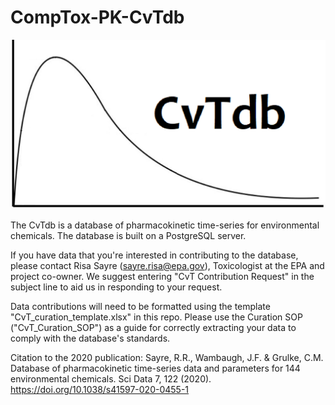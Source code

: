 # CompTox-PK-CvTdb

![CvTdb logo](CvTdb_logo.png)

The CvTdb is a database of pharmacokinetic time-series for environmental chemicals. The database is built on a PostgreSQL server.
 
If you have data that you're interested in contributing to the database, please contact Risa Sayre (sayre.risa@epa.gov), Toxicologist at the EPA and project co-owner. We suggest entering "CvT Contribution Request" in the subject line to aid us in responding to your request.
 
Data contributions will need to be formatted using the template "CvT_curation_template.xlsx" in this repo. Please use the Curation SOP ("CvT_Curation_SOP") as a guide for correctly extracting your data to comply with the database's standards.
 
Citation to the 2020 publication:
Sayre, R.R., Wambaugh, J.F. & Grulke, C.M. Database of pharmacokinetic time-series data and parameters for 144 environmental chemicals. Sci Data 7, 122 (2020). https://doi.org/10.1038/s41597-020-0455-1
